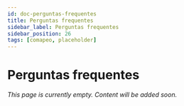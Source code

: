 ```yaml
---
id: doc-perguntas-frequentes
title: Perguntas frequentes
sidebar_label: Perguntas frequentes
sidebar_position: 26
tags: [comapeo, placeholder]
---
```


# Perguntas frequentes

*This page is currently empty. Content will be added soon.*
